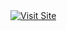 <a href="https://0abdelilah.github.io" target="_blank">
  <img src="https://img.shields.io/badge/Visit%20-%F0%9F%9B%91%20Portfolio-purple?style=for-the-badge&logo=" alt="Visit Site">
</a>
